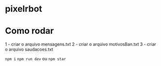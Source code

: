 # pixelrbot

# Como rodar

1 - criar o arquivo mensagens.txt
2 - criar o arquivo motivosBan.txt
3 - criar o arquivo saudacoes.txt

`npm i`
`npm run dev` ou `npm star`
